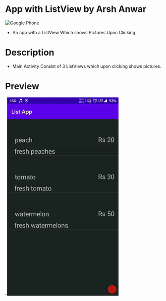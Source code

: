 # App with ListView  by Arsh Anwar
![Google Phone](https://img.shields.io/badge/Android-Lollipop+-blue.svg?logo=google&longCache=true&style=flat-square)
- An app with a ListView Which shows Pictures Upon Clicking.
 # Description
 - Main Activity Consist of 3 ListViews which upon clicking shows pictures.
 # Preview
 -![Preview](https://github.com/arshanwar/ListView-App/blob/master/preview.gif)
